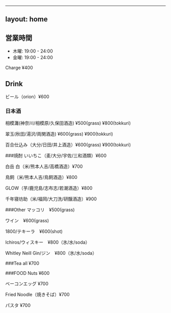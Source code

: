 
---
layout: home
---

## 営業時間
- 木曜: 19:00 - 24:00
- 金曜: 19:00 - 24:00

Charge ¥400

## Drink
ビール（orion）¥600

### 日本酒
相模灘(神奈川/相模原/久保田酒造) ¥500(grass) ¥800(tokkuri)

翠玉(秋田/湯沢/両関酒造) ¥600(grass) ¥900(tokkuri)

百合仕込み（大分/日田/井上酒造）¥600(grass) ¥900(tokkuri)

###焼酎
いいちこ（麦/大分/宇佐/三和酒類）¥600

白岳 白（米/熊本人吉/高橋酒造）¥700

鳥飼（米/熊本人吉/鳥飼酒造）¥800

GLOW（芋/鹿児島/志布志/若潮酒造）¥800

千年寝坊助（米/福岡/大刀洗/研醸酒造）¥900

###Other
マッコリ　¥500(grass)

ワイン　¥600(grass)

1800/テキーラ　¥600(shot)

Ichiros/ウィスキー　¥800（氷/水/soda）

Whitley Neill Gin/ジン　¥800（氷/水/soda）

###Tea
all ¥700

###FOOD
Nuts ¥600

ベーコンエッグ ¥700

Fried Noodle（焼きそば）¥700

パスタ ¥700

